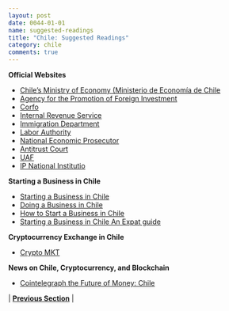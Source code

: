 ```yaml
---
layout: post
date: 0044-01-01
name: suggested-readings
title: "Chile: Suggested Readings"
category: chile
comments: true
---
```


**Official Websites**
- [Chile’s Ministry of Economy (Ministerio de Economía de Chile](http://www.economia.gob.cl/) 
- [Agency for the Promotion of Foreign Investment](http://www.investchile.gob.cl/es) 
- [Corfo](http://www.corfo.cl/sobre-corfo)
- [Internal Revenue Service](http://home.sii.cl/)
- [Immigration Department](http://www.extranjeria.gob.cl/) 
- [Labor Authority](http://www.dt.gob.cl/1601/w3-channel.html) 
- [National Economic Prosecutor](http://www.fne.cl/)
- [Antitrust Court](http://www.tdlc.cl/tdlc/)
- [UAF](http://www.uaf.cl/)
- [IP National Institutio](http://www.inapi.cl/portal/institucional/600/w3-channel.html)

**Starting a Business in Chile**
- [Starting a Business in Chile](https://www.liveandinvestoverseas.com/country-hub/chile/starting-a-business-in-chile/) 
- [Doing a Business in Chile](http://www.doingbusiness.org/data/exploreeconomies/chile)
- [How to Start a Business in Chile](https://www.expatistan.com/blog/72-How-to-Start-a-Business-in-Chile)
- [Starting a Business in Chile An Expat guide](https://pulsosocial.com/en/2014/05/09/starting-a-business-in-chile-an-expat-guide/) 

**Cryptocurrency Exchange in Chile**
- [Crypto MKT](https://www.cryptomkt.com/en/chile)

**News on Chile, Cryptocurrency, and Blockchain**
- [Cointelegraph the Future of Money: Chile](https://cointelegraph.com/search?query=chile)



| **[Previous Section]( https://neo-project.github.io/global-blockchain-compliance-hub//chile/chile-nullify-smart-contracts.html)** | 
